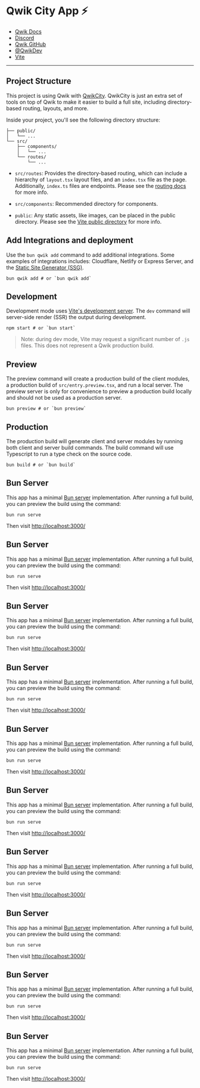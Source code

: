 # Qwik City App ⚡️

- [Qwik Docs](https://qwik.builder.io/)
- [Discord](https://qwik.builder.io/chat)
- [Qwik GitHub](https://github.com/BuilderIO/qwik)
- [@QwikDev](https://twitter.com/QwikDev)
- [Vite](https://vitejs.dev/)

---

## Project Structure

This project is using Qwik with [QwikCity](https://qwik.builder.io/qwikcity/overview/). QwikCity is just an extra set of tools on top of Qwik to make it easier to build a full site, including directory-based routing, layouts, and more.

Inside your project, you'll see the following directory structure:

```
├── public/
│   └── ...
└── src/
    ├── components/
    │   └── ...
    └── routes/
        └── ...
```

- `src/routes`: Provides the directory-based routing, which can include a hierarchy of `layout.tsx` layout files, and an `index.tsx` file as the page. Additionally, `index.ts` files are endpoints. Please see the [routing docs](https://qwik.builder.io/qwikcity/routing/overview/) for more info.

- `src/components`: Recommended directory for components.

- `public`: Any static assets, like images, can be placed in the public directory. Please see the [Vite public directory](https://vitejs.dev/guide/assets.html#the-public-directory) for more info.

## Add Integrations and deployment

Use the `bun qwik add` command to add additional integrations. Some examples of integrations includes: Cloudflare, Netlify or Express Server, and the [Static Site Generator (SSG)](https://qwik.builder.io/qwikcity/guides/static-site-generation/).

```shell
bun qwik add # or `bun qwik add`
```

## Development

Development mode uses [Vite's development server](https://vitejs.dev/). The `dev` command will server-side render (SSR) the output during development.

```shell
npm start # or `bun start`
```

> Note: during dev mode, Vite may request a significant number of `.js` files. This does not represent a Qwik production build.

## Preview

The preview command will create a production build of the client modules, a production build of `src/entry.preview.tsx`, and run a local server. The preview server is only for convenience to preview a production build locally and should not be used as a production server.

```shell
bun preview # or `bun preview`
```

## Production

The production build will generate client and server modules by running both client and server build commands. The build command will use Typescript to run a type check on the source code.

```shell
bun build # or `bun build`
```

## Bun Server

This app has a minimal [Bun server](https://bun.sh/docs/api/http) implementation. After running a full build, you can preview the build using the command:

```
bun run serve
```

Then visit [http://localhost:3000/](http://localhost:3000/)

## Bun Server

This app has a minimal [Bun server](https://bun.sh/docs/api/http) implementation. After running a full build, you can preview the build using the command:

```
bun run serve
```

Then visit [http://localhost:3000/](http://localhost:3000/)

## Bun Server

This app has a minimal [Bun server](https://bun.sh/docs/api/http) implementation. After running a full build, you can preview the build using the command:

```
bun run serve
```

Then visit [http://localhost:3000/](http://localhost:3000/)

## Bun Server

This app has a minimal [Bun server](https://bun.sh/docs/api/http) implementation. After running a full build, you can preview the build using the command:

```
bun run serve
```

Then visit [http://localhost:3000/](http://localhost:3000/)

## Bun Server

This app has a minimal [Bun server](https://bun.sh/docs/api/http) implementation. After running a full build, you can preview the build using the command:

```
bun run serve
```

Then visit [http://localhost:3000/](http://localhost:3000/)

## Bun Server

This app has a minimal [Bun server](https://bun.sh/docs/api/http) implementation. After running a full build, you can preview the build using the command:

```
bun run serve
```

Then visit [http://localhost:3000/](http://localhost:3000/)

## Bun Server

This app has a minimal [Bun server](https://bun.sh/docs/api/http) implementation. After running a full build, you can preview the build using the command:

```
bun run serve
```

Then visit [http://localhost:3000/](http://localhost:3000/)

## Bun Server

This app has a minimal [Bun server](https://bun.sh/docs/api/http) implementation. After running a full build, you can preview the build using the command:

```
bun run serve
```

Then visit [http://localhost:3000/](http://localhost:3000/)

## Bun Server

This app has a minimal [Bun server](https://bun.sh/docs/api/http) implementation. After running a full build, you can preview the build using the command:

```
bun run serve
```

Then visit [http://localhost:3000/](http://localhost:3000/)

## Bun Server

This app has a minimal [Bun server](https://bun.sh/docs/api/http) implementation. After running a full build, you can preview the build using the command:

```
bun run serve
```

Then visit [http://localhost:3000/](http://localhost:3000/)
